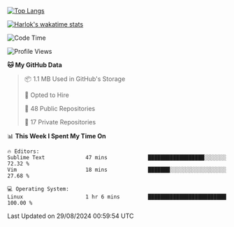 [![Top Langs](https://github-readme-stats.vercel.app/api/top-langs/?username=remisiki&theme=dracula&layout=compact&hide=Jupyter%20Notebook,CSS,HTML&langs_count=10&exclude_repo=GMM-Demux-GUI)](https://github.com/anuraghazra/github-readme-stats)

[![Harlok's wakatime stats](https://github-readme-stats.vercel.app/api/wakatime?username=@remisiki&theme=dracula&layout=compact&langs_count=10&hide=other,html,css,text,json,markdown,jupyter)](https://github.com/anuraghazra/github-readme-stats)

<!--START_SECTION:waka-->
![Code Time](http://img.shields.io/badge/Code%20Time-854%20hrs%2018%20mins-blue)

![Profile Views](http://img.shields.io/badge/Profile%20Views-0-blue)

**🐱 My GitHub Data** 

> 📦 1.1 MB Used in GitHub's Storage 
 > 
> 💼 Opted to Hire
 > 
> 📜 48 Public Repositories 
 > 
> 🔑 17 Private Repositories 
 > 
📊 **This Week I Spent My Time On** 

```text
🔥 Editors: 
Sublime Text             47 mins             ██████████████████░░░░░░░   72.32 % 
Vim                      18 mins             ███████░░░░░░░░░░░░░░░░░░   27.68 % 

💻 Operating System: 
Linux                    1 hr 6 mins         █████████████████████████   100.00 % 
```


 Last Updated on 29/08/2024 00:59:54 UTC
<!--END_SECTION:waka-->
